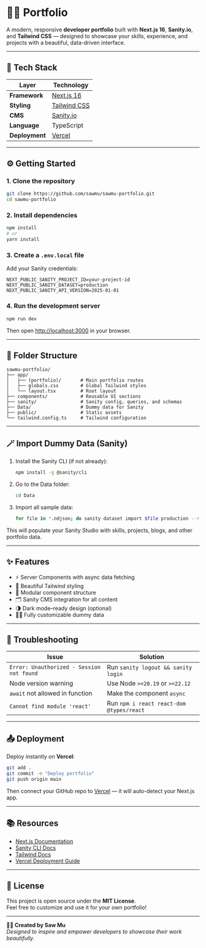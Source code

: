 # 🧑‍💻 Portfolio

A modern, responsive **developer portfolio** built with **Next.js 16**, **Sanity.io**, and **Tailwind CSS** — designed to showcase your skills, experience, and projects with a beautiful, data-driven interface.

---

## 🚀 Tech Stack

| Layer | Technology |
|-------|-------------|
| **Framework** | [Next.js 16](https://nextjs.org) |
| **Styling** | [Tailwind CSS](https://tailwindcss.com) |
| **CMS** | [Sanity.io](https://www.sanity.io) |
| **Language** | TypeScript |
| **Deployment** | [Vercel](https://vercel.com) |

---

## ⚙️ Getting Started

### 1. Clone the repository
```bash
git clone https://github.com/sawmu/sawmu-portfolio.git
cd sawmu-portfolio
```

### 2. Install dependencies
```bash
npm install
# or
yarn install
```

### 3. Create a `.env.local` file
Add your Sanity credentials:
```env
NEXT_PUBLIC_SANITY_PROJECT_ID=your-project-id
NEXT_PUBLIC_SANITY_DATASET=production
NEXT_PUBLIC_SANITY_API_VERSION=2025-01-01
```

### 4. Run the development server
```bash
npm run dev
```
Then open [http://localhost:3000](http://localhost:3000) in your browser.

---

## 🧠 Folder Structure
```
sawmu-portfolio/
├── app/
│   ├── (portfolio)/       # Main portfolio routes
│   ├── globals.css        # Global Tailwind styles
│   └── layout.tsx         # Root layout
├── components/            # Reusable UI sections
├── sanity/                # Sanity config, queries, and schemas
├── Data/                  # Dummy data for Sanity
├── public/                # Static assets
└── tailwind.config.ts     # Tailwind configuration
```

---

## 🪄 Import Dummy Data (Sanity)

1. Install the Sanity CLI (if not already):
   ```bash
   npm install -g @sanity/cli
   ```

2. Go to the Data folder:
   ```bash
   cd Data
   ```

3. Import all sample data:
   ```bash
   for file in *.ndjson; do sanity dataset import $file production --replace; done
   ```

This will populate your Sanity Studio with skills, projects, blogs, and other portfolio data.

---

## ✨ Features

- ⚡ Server Components with async data fetching  
- 💅 Beautiful Tailwind styling  
- 🧱 Modular component structure  
- 🗂️ Sanity CMS integration for all content  
- 🌗 Dark mode–ready design (optional)  
- 🧑‍🎨 Fully customizable dummy data  

---

## 🧰 Troubleshooting

| Issue | Solution |
|--------|-----------|
| `Error: Unauthorized - Session not found` | Run `sanity logout && sanity login` |
| Node version warning | Use Node `>=20.19` or `>=22.12` |
| `await` not allowed in function | Make the component `async` |
| `Cannot find module 'react'` | Run `npm i react react-dom @types/react` |

---

## 📤 Deployment

Deploy instantly on **Vercel**:

```bash
git add .
git commit -m "Deploy portfolio"
git push origin main
```

Then connect your GitHub repo to [Vercel](https://vercel.com/new) — it will auto-detect your Next.js app.

---

## 📚 Resources

- [Next.js Documentation](https://nextjs.org/docs)
- [Sanity CLI Docs](https://www.sanity.io/docs/cli)
- [Tailwind Docs](https://tailwindcss.com/docs)
- [Vercel Deployment Guide](https://vercel.com/docs)

---

## 🧾 License

This project is open source under the **MIT License**.  
Feel free to customize and use it for your own portfolio!

---

**👨‍💻 Created by Saw Mu**  
_Designed to inspire and empower developers to showcase their work beautifully._
